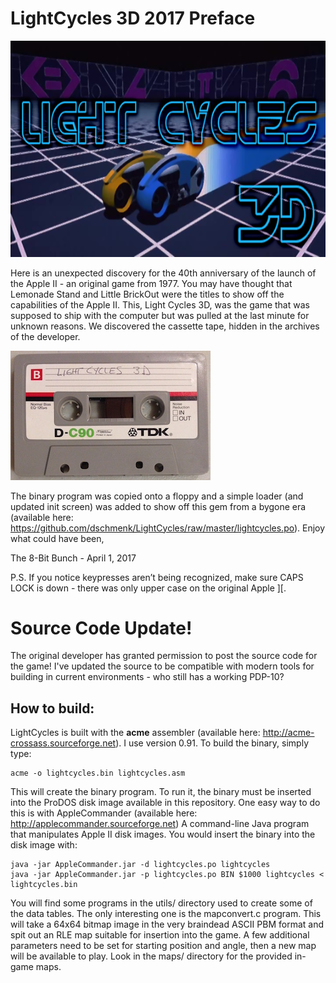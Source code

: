 # LightCycles 3D 2017 Preface

![LightCycles 3D](LightCycles.png)

Here is an unexpected discovery for the 40th anniversary of the launch of the Apple II - an original game from 1977. You may have thought that Lemonade Stand and Little BrickOut were the titles to show off the capabilities of the Apple II. This, Light Cycles 3D, was the game that was supposed to ship with the computer but was pulled at the last minute for unknown reasons. We discovered the cassette tape, hidden in the archives of the developer.

![Cassette](cassette.jpg)

The binary program  was copied onto a floppy and a simple loader (and updated init screen) was added to show off this gem from a bygone era (available here: https://github.com/dschmenk/LightCycles/raw/master/lightcycles.po). Enjoy what could have been,

The 8-Bit Bunch - April 1, 2017

P.S. If you notice keypresses aren’t being recognized, make sure CAPS LOCK is down - there was only upper case on the original Apple ][.

# Source Code Update!

The original developer has granted permission to post the source code for the game! I've updated the source to be compatible with modern tools for building in current environments - who still has a working PDP-10?

## How to build:

LightCycles is built with the **acme** assembler (available here: http://acme-crossass.sourceforge.net). I use version 0.91. To build the binary, simply type:

    acme -o lightcycles.bin lightcycles.asm

This will create the binary program. To run it, the binary must be inserted into the ProDOS disk image available in this repository. One easy way to do this is with AppleCommander (available here: http://applecommander.sourceforge.net) A command-line Java program that manipulates Apple II disk images. You would insert the binary into the disk image with:

    java -jar AppleCommander.jar -d lightcycles.po lightcycles
    java -jar AppleCommander.jar -p lightcycles.po BIN $1000 lightcycles < lightcycles.bin

You will find some programs in the utils/ directory used to create some of the data tables. The only interesting one is the mapconvert.c program. This will take a 64x64 bitmap image in the very braindead ASCII PBM format and spit out an RLE map suitable for insertion into the game. A few additional parameters need to be set for starting position and angle, then a new map will be available to play. Look in the maps/ directory for the provided in-game maps.
